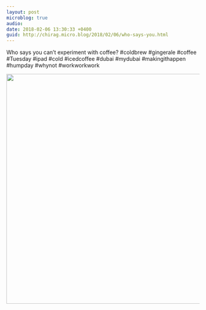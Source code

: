 ```yaml
---
layout: post
microblog: true
audio: 
date: 2018-02-06 13:30:33 +0400
guid: http://chirag.micro.blog/2018/02/06/who-says-you.html
---
```

Who says you can’t experiment with coffee? #coldbrew #gingerale #coffee #Tuesday #ipad #cold #icedcoffee #dubai #mydubai #makingithappen #humpday #whynot #workworkwork

<img src="http://chirag.micro.blog/uploads/2018/6ab31a062b.jpg" width="600" height="599" />
